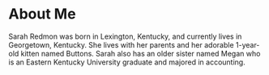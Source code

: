 # About Me

Sarah Redmon was born in Lexington, Kentucky, and currently lives in Georgetown, Kentucky. She lives with her parents and her adorable 1-year-old kitten named Buttons. Sarah also has an older sister named Megan who is an Eastern Kentucky University graduate and majored in accounting.
